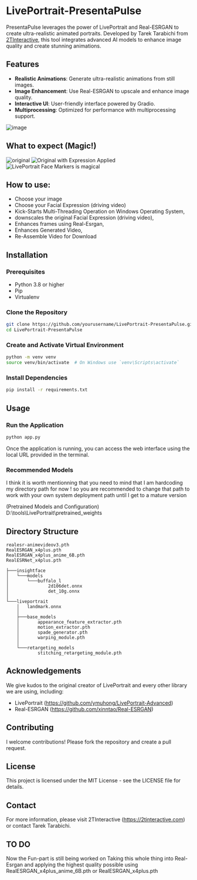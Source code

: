 # LivePortrait-PresentaPulse

PresentaPulse leverages the power of LivePortrait and Real-ESRGAN to create ultra-realistic animated portraits. Developed by Tarek Tarabichi from [2TInteractive](https://2tinteractive.com), this tool integrates advanced AI models to enhance image quality and create stunning animations.

## Features

- **Realistic Animations**: Generate ultra-realistic animations from still images.
- **Image Enhancement**: Use Real-ESRGAN to upscale and enhance image quality.
- **Interactive UI**: User-friendly interface powered by Gradio.
- **Multiprocessing**: Optimized for performance with multiprocessing support.

![image](https://github.com/user-attachments/assets/913378a1-406d-4a63-b00d-1f1ef3426ff7)

## What to expect (Magic!)
![original](https://github.com/user-attachments/assets/79297188-24dc-4841-83f8-decaf9d67f0a)
![Original with Expression Applied](https://github.com/user-attachments/assets/da6dcde1-7772-4356-bcf5-5b74a8cbf4c4)
![LivePortrait Face Markers is magical](https://github.com/user-attachments/assets/fcb28cb4-f519-4aa5-b7eb-68d655394666)


## How to use:
- Choose your image
- Choose your Facial Expression (driving video)
- Kick-Starts Multi-Threading Operation on Windows Operating System,
- downscales the original Facial Expression (driving video),
- Enhances frames using Real-Esrgan,
- Enhances Generated Video,
- Re-Assemble Video for Download
  
## Installation

### Prerequisites

- Python 3.8 or higher
- Pip
- Virtualenv

### Clone the Repository

```sh
git clone https://github.com/yourusername/LivePortrait-PresentaPulse.git
cd LivePortrait-PresentaPulse
```

### Create and Activate Virtual Environment
```sh
python -m venv venv
source venv/bin/activate  # On Windows use `venv\Scripts\activate`
```

### Install Dependencies
```sh
pip install -r requirements.txt
```

## Usage

### Run the Application
```sh
python app.py
```
Once the application is running, you can access the web interface using the local URL provided in the terminal.

### Recommended Models
I think it is worth mentionning that you need to mind that I am hardcoding my directory path for now !
so you are recommended to change that path to work with your own system deployment path until I get to a mature version

(Pretrained Models and Configuration)
D:\tools\LivePortrait\pretrained_weights




## Directory Structure

```plaintext
realesr-animevideov3.pth
RealESRGAN_x4plus.pth
RealESRGAN_x4plus_anime_6B.pth
RealESRNet_x4plus.pth

├───insightface
│   └───models
│       └───buffalo_l
│               2d106det.onnx
│               det_10g.onnx
│               
└───liveportrait
    │   landmark.onnx
    │   
    ├───base_models
    │       appearance_feature_extractor.pth
    │       motion_extractor.pth
    │       spade_generator.pth
    │       warping_module.pth
    │       
    └───retargeting_models
            stitching_retargeting_module.pth
```

## Acknowledgements

We give kudos to the original creator of LivePortrait and every other library we are using, including:

- LivePortrait (https://github.com/ymuhong/LivePortrait-Advanced)
- Real-ESRGAN (https://github.com/xinntao/Real-ESRGAN)

## Contributing

I welcome contributions! Please fork the repository and create a pull request.

## License

This project is licensed under the MIT License - see the LICENSE file for details.

## Contact

For more information, please visit 2TInteractive (https://2tinteractive.com) or contact Tarek Tarabichi.



## TO DO
Now the Fun-part is still being worked on 
Taking this whole thing into Real-Esrgan and applying the highest quality possible using RealESRGAN_x4plus_anime_6B.pth or RealESRGAN_x4plus.pth


